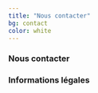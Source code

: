 ```yaml
---
title: "Nous contacter"
bg: contact
color: white
---
```


### Nous contacter

### Informations légales
